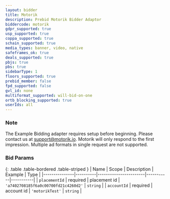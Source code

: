 ```yaml
---
layout: bidder
title: Motorik
description: Prebid Motorik Bidder Adaptor
biddercode: motorik
gdpr_supported: true
usp_supported: true
coppa_supported: true
schain_supported: true
media_types: banner, video, native
safeframes_ok: true
deals_supported: true
pbjs: true
pbs: true
sidebarType: 1
floors_supported: true
prebid_member: false
fpd_supported: false
gvl_id: none
multiformat_supported: will-bid-on-one
ortb_blocking_supported: true
userIds: all
---
```


### Note

The Example Bidding adapter requires setup before beginning. Please contact us at <support@motorik.io>.
Motorik will only respond to the first impression. Multiple ad formats in single request are not supported.

### Bid Params

{: .table .table-bordered .table-striped }
| Name          | Scope    | Description           | Example   | Type      |
|---------------|----------|-----------------------|-----------|-----------|
| `placementId`      | required | placement id | `'a7402708185f6a0c00700fd21c4260d2'`    | `string` |
| `accountId`      | required | account id | `'motorikTest'`    | `string` |
